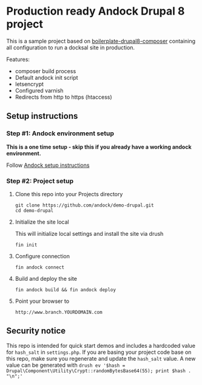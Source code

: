 # Production ready Andock Drupal 8 project
This is a sample project based on [boilerplate-drupal8-composer](https://github.com/docksal/boilerplate-drupal8-composer) containing all configuration to run a docksal site in production.

Features:
* composer build process
* Default andock init script
* letsencrypt
* Configured varnish
* Redirects from http to https (htaccess)


## Setup instructions

### Step #1: Andock environment setup

**This is a one time setup - skip this if you already have a working andock environment.**

Follow [Andock setup instructions](https://andock.readthedocs.io/en/latest/getting-started/docksal/)


### Step #2: Project setup

1. Clone this repo into your Projects directory

    ```
    git clone https://github.com/andock/demo-drupal.git
    cd demo-drupal
    ```

2. Initialize the site local

    This will initialize local settings and install the site via drush

    ```
    fin init
    ```

3. Configure connection
    ```
    fin andock connect
    ```
 

4. Build and deploy the site

    ```
    fin andock build && fin andock deploy
    ```

5. Point your browser to

    ```
    http://www.branch.YOURDOMAIN.com
    ```


## Security notice

This repo is intended for quick start demos and includes a hardcoded value for `hash_salt` in `settings.php`.
If you are basing your project code base on this repo, make sure you regenerate and update the `hash_salt` value.
A new value can be generated with `drush ev '$hash = Drupal\Component\Utility\Crypt::randomBytesBase64(55); print $hash . "\n";'`
